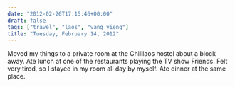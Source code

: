 ```yaml
---
date: "2012-02-26T17:15:46+00:00"
draft: false
tags: ["travel", "laos", "vang vieng"]
title: "Tuesday, February 14, 2012"
---
```

Moved my things to a private room at the Chilllaos hostel about a block away. Ate lunch at one of the restaurants playing the TV show Friends. Felt very tired, so I stayed in my room all day by myself. Ate dinner at the same place.

